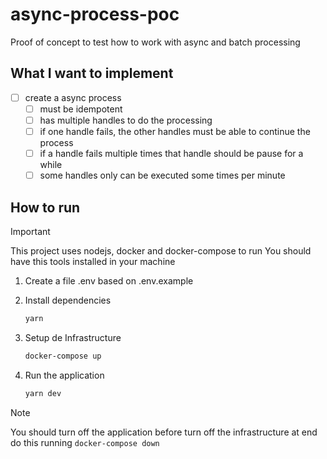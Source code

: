 # async-process-poc

Proof of concept to test how to work with async and batch processing

## What I want to implement

- [ ] create a async process
  - [ ] must be idempotent
  - [ ] has multiple handles to do the processing
  - [ ] if one handle fails, the other handles must be able to continue the process
  - [ ] if a handle fails multiple times that handle should be pause for a while
  - [ ] some handles only can be executed some times per minute

## How to run

> [!IMPORTANT]
> This project uses nodejs, docker and docker-compose to run
> You should have this tools installed in your machine

1. Create a file .env based on .env.example

2. Install dependencies

    ```bash
    yarn
    ```

3. Setup de Infrastructure

    ```bash
    docker-compose up
    ```

4. Run the application

    ```bash
    yarn dev
    ```

> [!NOTE]
> You should turn off the application before turn off the infrastructure at end
> do this running `docker-compose down`
